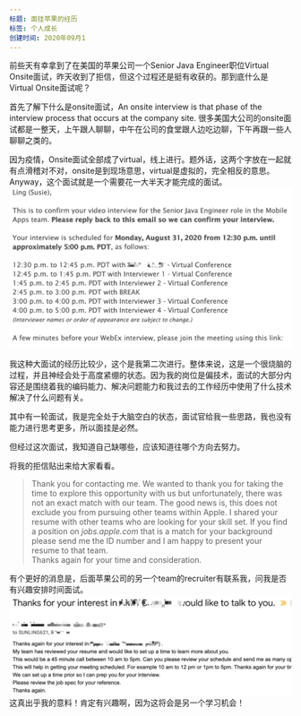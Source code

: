```yaml
---
标题: 面挂苹果的经历
标签: 个人成长
创建时间: 2020年09月1
---
```


前些天有幸拿到了在美国的苹果公司一个Senior Java Engineer职位Virtual Onsite面试，昨天收到了拒信，但这个过程还是挺有收获的。那到底什么是Virtual Onsite面试呢？

首先了解下什么是onsite面试，An onsite interview is that phase of the interview process that occurs at the company site.
很多美国大公司的onsite面试都是一整天，上午跟人聊聊，中午在公司的食堂跟人边吃边聊，下午再跟一些人聊聊之类的。

因为疫情，Onsite面试全部成了virtual，线上进行。题外话，这两个字放在一起就有点滑稽对不对，onsite是到现场意思，virtual是虚拟的，完全相反的意思。Anyway，这个面试就是一个需要花一大半天才能完成的面试。
![](./_image/2020-09-02-10-33-00.png)

我这种大面试的经历比较少，这个是我第二次进行。整体来说，这是一个很烧脑的过程，并且神经会处于高度紧绷的状态。因为我的岗位是偏技术，面试的大部分内容还是围绕着我的编码能力、解决问题能力和我过去的工作经历中使用了什么技术解决了什么问题有关。

其中有一轮面试，我是完全处于大脑空白的状态，面试官给我一些思路，我也没有能力进行思考更多，所以面挂是必然。

但经过这次面试，我知道自己缺哪些，应该知道往哪个方向去努力。

将我的拒信贴出来给大家看看。
>Thank you for contacting me. We wanted to thank you for taking the time to explore this opportunity with us but unfortunately, there was not an exact match with our team. 
>The good news is, this does not exclude you from pursuing other teams within Apple.  I shared your resume with other teams who are looking for your skill set.  If you find a position on *jobs.apple.com* that is a match for your background please send me the ID number and I am happy to present your resume to that team.  
>Thanks again for your time and consideration.

有个更好的消息是，后面苹果公司的另一个team的recruiter有联系我，问我是否有兴趣安排时间面试。
![](./_image/2020-09-02-10-41-20.png)
这真出乎我的意料！肯定有兴趣啊，因为这将会是另一个学习机会！



